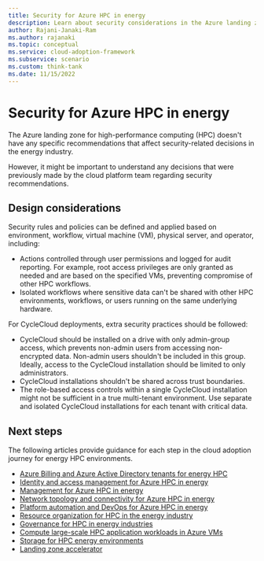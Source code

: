 ```yaml
---
title: Security for Azure HPC in energy
description: Learn about security considerations in the Azure landing zone for high-performance computing (HPC) in the energy sector.
author: Rajani-Janaki-Ram
ms.author: rajanaki
ms.topic: conceptual
ms.service: cloud-adoption-framework
ms.subservice: scenario
ms.custom: think-tank
ms.date: 11/15/2022
---
```


# Security for Azure HPC in energy

The Azure landing zone for high-performance computing (HPC) doesn't have any specific recommendations that affect security-related decisions in the energy industry.

However, it might be important to understand any decisions that were previously made by the cloud platform team regarding security recommendations.

## Design considerations

Security rules and policies can be defined and applied based on environment, workflow, virtual machine (VM), physical server, and operator, including:
- Actions controlled through user permissions and logged for audit reporting. For example, root access privileges are only granted as needed and are based on the specified VMs, preventing compromise of other HPC workflows.
- Isolated workflows where sensitive data can't be shared with other HPC environments, workflows, or users running on the same underlying hardware.

For CycleCloud deployments, extra security practices should be followed:
- CycleCloud should be installed on a drive with only admin-group access, which prevents non-admin users from accessing non-encrypted data. Non-admin users shouldn't be included in this group. Ideally, access to the CycleCloud installation should be limited to only administrators.
- CycleCloud installations shouldn't be shared across trust boundaries.
- The role-based access controls within a single CycleCloud installation might not be sufficient in a true multi-tenant environment. Use separate and isolated CycleCloud installations for each tenant with critical data.

## Next steps

The following articles provide guidance for each step in the cloud adoption journey for energy HPC environments.

- [Azure Billing and Azure Active Directory tenants for energy HPC](./azure-billing-active-directory-tenant.md)
- [Identity and access management for Azure HPC in energy](./identity-access-management.md)
- [Management for Azure HPC in energy](./management.md)
- [Network topology and connectivity for Azure HPC in energy](./network-topology-connectivity.md)
- [Platform automation and DevOps for Azure HPC in energy](./platform-automation-devops.md)
- [Resource organization for HPC in the energy industry](./resource-organization.md)
- [Governance for HPC in energy industries](./security-governance-compliance.md)
- [Compute large-scale HPC application workloads in Azure VMs](./compute.md)
- [Storage for HPC energy environments](./storage.md)
- [Landing zone accelerator](../azure-hpc-landing-zone-accelerator.md)